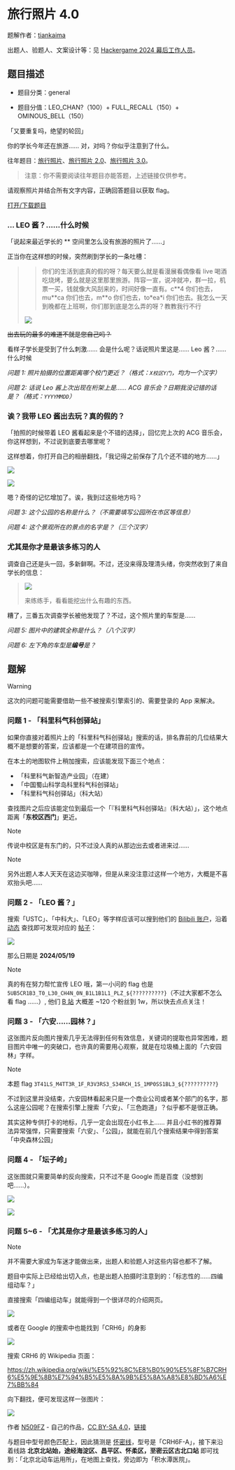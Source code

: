 # 旅行照片 4.0

题解作者：[tiankaima](https://github.com/tiankaima)

出题人、验题人、文案设计等：见 [Hackergame 2024 幕后工作人员](../../credits.pdf)。

## 题目描述

- 题目分类：general

- 题目分值：LEO_CHAN?（100）+ FULL_RECALL（150）+ OMINOUS_BELL（150）

「又要重复吗，绝望的轮回」

你的学长今年还在旅游…… 对，对吗？你似乎注意到了什么。

往年题目：[旅行照片](https://github.com/USTC-Hackergame/hackergame2021-writeups/blob/master/official/%E6%97%85%E8%A1%8C%E7%85%A7%E7%89%87/README.md)、[旅行照片 2.0](https://github.com/USTC-Hackergame/hackergame2022-writeups/blob/master/official/%E6%97%85%E8%A1%8C%E7%85%A7%E7%89%87%202.0/README.md)、[旅行照片 3.0](https://github.com/USTC-Hackergame/hackergame2023-writeups/blob/master/official/%E6%97%85%E8%A1%8C%E7%85%A7%E7%89%87%203.0/README.md)。

> 注意：你不需要阅读往年题目亦能答题，上述链接仅供参考。

请观察照片并结合所有文字内容，正确回答题目以获取 flag。

[打开/下载题目](http://202.38.93.141:12345/?token={token})

### … LEO 酱？……什么时候

「说起来最近学长的 \*\* 空间里怎么没有旅游的照片了……」

正当你在这样想的时候，突然刷到学长的一条吐槽：

> > 你们的生活到底真的假的呀？每天要么就是看漫展看偶像看 live 喝酒吃烧烤，要么就是这里那里旅游。阵容一宣，说冲就冲，群一拉，机票一买，钱就像大风刮来的，时间好像一直有。c\*\*4 你们也去，mu\*\*ca 你们也去，m\*\*o 你们也去，to\*ea\*i 你们也去。我怎么一天到晚都在上班啊，你们那到底是怎么弄的呀？教教我行不行
>
> ![](photos/klkq.jpg)

~~出去玩的最多的难道不就是您自己吗？~~

看样子学长是受到了什么刺激…… 会是什么呢？话说照片里这是…… Leo 酱？……什么时候

*问题 1: 照片拍摄的位置距离哪个校门更近？（格式：`X校区Y门`，均为一个汉字）*

*问题 2: 话说 Leo 酱上次出现在桁架上是…… ACG 音乐会？日期我没记错的话是？（格式：`YYYYMMDD`）*


### 诶？我带 LEO 酱出去玩？真的假的？

「拍照的时候带着 LEO 酱看起来是个不错的选择」，回忆完上次的 ACG 音乐会，你这样想到，不过说到底要去哪里呢？

这样想着，你打开自己的相册翻找，「我记得之前保存了几个还不错的地方……」

![](photos/image01.jpg)

![](photos/image04.jpg)

嗯？奇怪的记忆增加了。诶，我到过这些地方吗？

*问题 3: 这个公园的名称是什么？（不需要填写公园所在市区等信息）*

*问题 4: 这个景观所在的景点的名字是？（三个汉字）*

### 尤其是你才是最该多练习的人

调查自己还是头一回，多新鲜啊。不过，还没来得及理清头绪，你突然收到了来自学长的信息：

> ![](photos/image06.jpg)
>
> 来练练手，看看能挖出什么有趣的东西。

糟了，三番五次调查学长被他发现了？不过，这个照片里的车型是……

*问题 5: 图片中的建筑全称是什么？（八个汉字）*

*问题 6: 左下角的车型是**编号**是？*

## 题解

> [!WARNING]
>
> 这次的问题可能需要借助一些不被搜索引擎索引的、需要登录的 App 来解决。

### 问题 1 - 「科里科气科创驿站」

如果你直接对着照片上的「科里科气科创驿站」搜索的话，排名靠前的几位结果大概不是想要的答案，应该都是一个在建项目的宣传。

在本土的地图软件上稍加搜索，应该能发现下面三个地点：

- 「科里科气新智造产业园」（在建）
- 「中国蜀山科学岛科里科气科创驿站」
- 「科里科气科创驿站」（科大站）

查找图片之后应该能定位到最后一个「『科里科气科创驿站』（科大站）」，这个地点距离「**东校区西门**」更近。

> [!NOTE]
>
> 传说中校区是有东门的，只不过没人真的从那边出去或者进来过……

> [!NOTE]
>
> 另外出题人本人天天在这边买咖啡，但是从来没注意过这样一个地方，大概是不喜欢抬头吧……

### 问题 2 - 「LEO 酱？」

搜索「USTC」、「中科大」、「LEO」等字样应该可以搜到他们的 [Bilibili 账户](https://space.bilibili.com/7021308/)，沿着 [动态](https://space.bilibili.com/7021308/article) 查找即可发现对应的 [帖子](https://www.bilibili.com/opus/930934582351495204)：

![](./photos/leo-post.png)

那么日期是 **2024/05/19**

> [!NOTE]
>
> 真的有在努力帮忙宣传 LEO 哦，第一小问的 flag 也是 `5UB5CR1B3_T0_L30_CH4N_0N_B1L1B1L1_PLZ_${??????????}`（不过大家都不怎么看 flag ……）, 他们 [B 站](https://space.bilibili.com/7021308/) 大概差 ~120 个粉丝到 1w，所以快去点点关注！

### 问题 3 - 「六安……园林？」

这张图片反向图片搜索几乎无法得到任何有效信息，关键词的提取也异常困难，题目图片中唯一的突破口，也许真的需要用心观察，就是在垃圾桶上面的「六安园林」字样。

> [!NOTE]
>
> 本题 flag `3T41LS_M4TT3R_1F_R3V3RS3_S34RCH_1S_1MP0SS1BL3_${??????????}`

不过到这里并没结束，六安园林看起来只是一个商业公司或者某个部门的名字，那么这座公园呢？在搜索引擎上搜索「六安」、「三色跑道」？似乎都不是很正确。

其实这种专供打卡的地标，几乎一定会出现在小红书上…… 并且小红书的推荐算法异常强悍，只需要搜索「六安」、「公园」，就能在前几个搜索结果中得到答案「中央森林公园」

### 问题 4 - 「坛子岭」

这张图就只需要简单的反向搜索，只不过不是 Google 而是百度（没想到吧……）。

![](photos/google.png)

![](photos/baidu.png)

### 问题 5~6 - 「尤其是你才是最该多练习的人」

> [!NOTE]
>
> 并不需要大家成为车迷才能做出来，出题人和验题人对这些内容也都不了解。
>
> 题目中实际上已经给出切入点，也是出题人拍摄时注意到的：「标志性的……四编组动车？」

直接搜索「四编组动车」就能得到一个很详尽的介绍网页。

![](photos/china-emu.png)

或者在 Google 的搜索中也能找到「CRH6」的身影

![](photos/CRH6A-A.png)

搜索 CRH6 的 Wikipedia 页面：

<https://zh.wikipedia.org/wiki/%E5%92%8C%E8%B0%90%E5%8F%B7CRH6%E5%9E%8B%E7%94%B5%E5%8A%9B%E5%8A%A8%E8%BD%A6%E7%BB%84>

向下翻找，便可发现这样一张图片：

![](./photos/wikipedia.png)

作者 <a href="//commons.wikimedia.org/wiki/User:N509FZ" title="User:N509FZ">N509FZ</a> - <span class="int-own-work" lang="zh">自己的作品</span>，<a href="https://creativecommons.org/licenses/by-sa/4.0" title="Creative Commons Attribution-Share Alike 4.0">CC BY-SA 4.0</a>，<a href="https://commons.wikimedia.org/w/index.php?curid=94891427">链接</a>

与题目中型号颜色匹配上，因此猜测是 [怀密线](https://zh.wikipedia.org/wiki/%E5%8C%97%E4%BA%AC%E5%B8%82%E9%83%8A%E9%93%81%E8%B7%AF%E6%80%80%E6%9F%94%E2%80%94%E5%AF%86%E4%BA%91%E7%BA%BF)，型号是「CRH6F-A」，接下来沿着线路 **北京北站始，途经海淀区、昌平区、怀柔区，至密云区古北口站** 即可找到：「北京北动车运用所」，在地图上查找，旁边即为「积水潭医院」。
